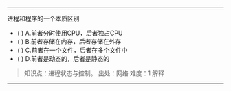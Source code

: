 ---
进程和程序的一个本质区别
- ( ) A.前者分时使用CPU，后者独占CPU 
- ( ) B.前者存储在内存，后者存储在外存 
- ( ) C.前者在一个文件，后者在多个文件中 
- ( ) D.前者是动态的，后者是静态的

> 知识点：进程状态与控制。
> 出处：网络
> 难度：1
> 解释

---